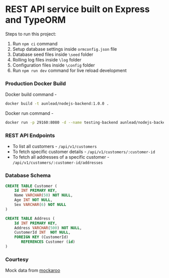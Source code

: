 # REST API service built on Express and TypeORM

Steps to run this project:

1. Run `npm ci` command
2. Setup database settings inside `ormconfig.json` file
3. Database seed files inside `\seed` folder
4. Rolling log files inside `\log` folder
5. Configuration files inside `\config` folder
6. Run `npm run dev` command for live reload development

### Production Docker Build

Docker build command -

```sh
docker build -t aunlead/nodejs-backend:1.0.0 .
```

Docker run command -

```sh
docker run -p 29160:8080 -d --name testing-backend aunlead/nodejs-backend:1.0.0
```

### REST API Endpoints

- To list all customers - `/api/v1/customers`
- To fetch specific customer details - `/api/v1/customers/:customer-id`
- To fetch all addresses of a specific customer - `/api/v1/customers/:customer-id/addresses`

### Database Schema

```sql
CREATE TABLE Customer (
	Id INT PRIMARY KEY,
	Name VARCHAR(50) NOT NULL,
	Age INT NOT NULL,
	Sex VARCHAR(6) NOT NULL
)
```

```sql
CREATE TABLE Address (
	Id INT PRIMARY KEY,
	Address VARCHAR(500) NOT NULL,
	CustomerId INT  NOT NULL,
	FOREIGN KEY (CustomerId)
       REFERENCES Customer (id)
)
```

### Courtesy

Mock data from [mockaroo](https://www.mockaroo.com)
